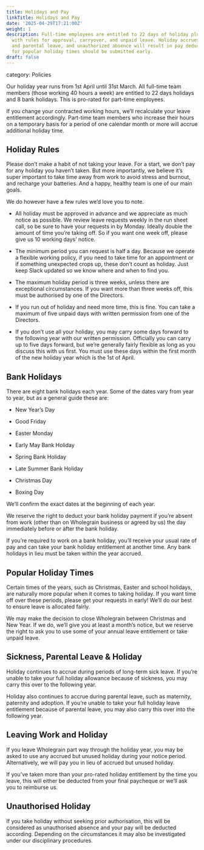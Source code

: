 ```yaml
---
title: Holidays and Pay
linkTitle: Holidays and Pay
date: '2025-04-29T17:21:00Z'
weight: 1
description: Full-time employees are entitled to 22 days of holiday plus 8 bank holidays,
  with rules for approval, carryover, and unpaid leave. Holiday accrues during sick
  and parental leave, and unauthorized absence will result in pay deductions. Requests
  for popular holiday times should be submitted early.
draft: false
---
```



category: Policies

Our holiday year runs from 1st April until 31st March. All full-time team members (those working 40 hours a week) are entitled to 22 days holidays and 8 bank holidays. This is pro-rated for part-time employees.

If you change your contracted working hours, we’ll recalculate your leave entitlement accordingly. Part-time team members who increase their hours on a temporary basis for a period of one calendar month or more will accrue additional holiday time.

## Holiday Rules

Please don’t make a habit of not taking your leave. For a start, we don’t pay for any holiday you haven’t taken. But more importantly, we believe it’s super important to take time away from work to avoid stress and burnout, and recharge your batteries. And a happy, healthy team is one of our main goals.

We do however have a few rules we’d love you to note.

- All holiday must be approved in advance and we appreciate as much notice as possible. We review leave requests weekly in the run sheet call, so be sure to have your requests in by Monday. Ideally double the amount of time you’re taking off. So if you want one week off, please give us 10 working days’ notice.

- The minimum period you can request is half a day. Because we operate a flexible working policy, if you need to take time for an appointment or if something unexpected crops up, these don’t count as holiday. Just keep Slack updated so we know where and when to find you.

- The maximum holiday period is three weeks, unless there are exceptional circumstances. If you want more than three weeks off, this must be authorised by one of the Directors.

- If you run out of holiday and need more time, this is fine. You can take a maximum of five unpaid days with written permission from one of the Directors.

- If you don’t use all your holiday, you may carry some days forward to the following year with our written permission. Officially you can carry up to five days forward, but we’re generally fairly flexible as long as you discuss this with us first. You must use these days within the first month of the new holiday year which is the 1st of April.

## Bank Holidays

There are eight bank holidays each year. Some of the dates vary from year to year, but as a general guide these are:

- New Year’s Day

- Good Friday

- Easter Monday

- Early May Bank Holiday

- Spring Bank Holiday

- Late Summer Bank Holiday

- Christmas Day

- Boxing Day

We’ll confirm the exact dates at the beginning of each year.

We reserve the right to deduct your bank holiday payment if you’re absent from work (other than on Wholegrain business or agreed by us) the day immediately before or after the bank holiday.

If you’re required to work on a bank holiday, you’ll receive your usual rate of pay and can take your bank holiday entitlement at another time. Any bank holidays in lieu must be taken within the year accrued.

## Popular Holiday Times

Certain times of the years, such as Christmas, Easter and school holidays, are naturally more popular when it comes to taking holiday. If you want time off over these periods, please get your requests in early! We’ll do our best to ensure leave is allocated fairly.

We may make the decision to close Wholegrain between Christmas and New Year. If we do, we’ll give you at least a month’s notice, but we reserve the right to ask you to use some of your annual leave entitlement or take unpaid leave.

## Sickness, Parental Leave & Holiday

Holiday continues to accrue during periods of long-term sick leave. If you’re unable to take your full holiday allowance because of sickness, you may carry this over to the following year.

Holiday also continues to accrue during parental leave, such as maternity, paternity and adoption. If you’re unable to take your full holiday leave entitlement because of parental leave, you may also carry this over into the following year.

## Leaving Work and Holiday

If you leave Wholegrain part way through the holiday year, you may be asked to use any accrued but unused holiday during your notice period. Alternatively, we will pay you in lieu of accrued but unused holiday.

If you’ve taken more than your pro-rated holiday entitlement by the time you leave, this will either be deducted from your final paycheque or we’ll ask you to reimburse us.

## Unauthorised Holiday

If you take holiday without seeking prior authorisation, this will be considered as unauthorised absence and your pay will be deducted according. Depending on the circumstances it may also be investigated under our disciplinary procedures.
